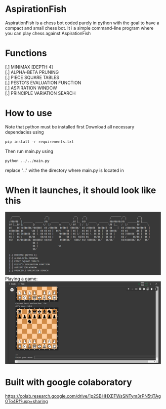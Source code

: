 # AspirationFish
AspirationFish is a chess bot coded purely in python with the goal to have a compact and small chess bot.
It i a simple command-line program where you can play chess against AspirationFish

# Functions
[.] MINIMAX [DEPTH 4] <br />
[.] ALPHA-BETA PRUNING <br />
[.] PIECE SQUARE TABLES <br />
[.] PESTO'S EVALUATION FUNCTION <br />
[.] ASPIRATION WINDOW <br />
[.] PRINCIPLE VARIATION SEARCH <br />

# How to use
Note that python must be installed first
Download all necessary dependacies using
```python
pip install -r requirements.txt
```
Then run main.py using
```python
python ../../main.py
```
replace ".." withe the directory where main.py is located in
# When it launches, it should look like this
![launch](/img/aspirationfishv2.PNG)
Playing a game:
![play](/img/playagame.PNG)

# Built with google colaboratory
https://colab.research.google.com/drive/1p2SBHHXEFWsSNTym3rPN5tjTAg0To4Rf?usp=sharing
